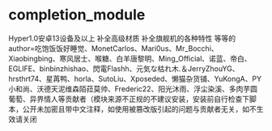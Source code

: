 # completion_module
Hyper1.0安卓13设备及以上 补全高级材质 补全旗舰机的各种特性 等等的 author=吃饱饭饭好睡觉、MonetCarlos、Mari0us、Mr_Bocchi、Xiaobingbing、寒风居士、喉糖、白羊唐黎明、Ming_Official、诺蓝、帝白、EGLIFE、binbinzhishao、閃電Flashh、元気な枯れ木.＆JerryZhouYG、hrsthrt74、星苒鸭、horla、SutoLiu、Xposeded、懒猫杂货铺、YuKongA、PY小和尚、沃德天泥维森陌菈莫帅、Frederic22、阳光沐雨、浮尘染溪、多肉芋圆葡萄、异界情人等贡献者（模块来源不正规的不建议安装，安装前自行检查下脚本，公开未加密且带中文注释，如使用被篡改版引起的问题与贡献者无关，如不生效请关闭
